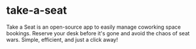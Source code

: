 # take-a-seat
Take a Seat is an open-source app to easily manage coworking space bookings. Reserve your desk before it's gone and avoid the chaos of seat wars. Simple, efficient, and just a click away!
